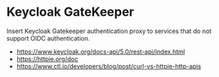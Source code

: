 # Keycloak GateKeeper

Insert Keycloak Gatekeeper authentication proxy to services that do not support OIDC authentication.

* https://www.keycloak.org/docs-api/5.0/rest-api/index.html
* https://httpie.org/doc
* https://www.ctl.io/developers/blog/post/curl-vs-httpie-http-apis

